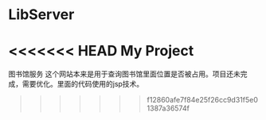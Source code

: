 LibServer
=========

<<<<<<< HEAD
My Project
=======
图书馆服务
  这个网站本来是用于查询图书馆里面位置是否被占用。项目还未完成，需要优化。里面的代码使用的jsp技术。
>>>>>>> f12860afe7f84e25f26cc9d31f5e01387a36574f

